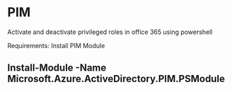# PIM
Activate and deactivate privileged roles in office 365 using powershell

Requirements:
 Install PIM Module
 
## Install-Module -Name Microsoft.Azure.ActiveDirectory.PIM.PSModule
